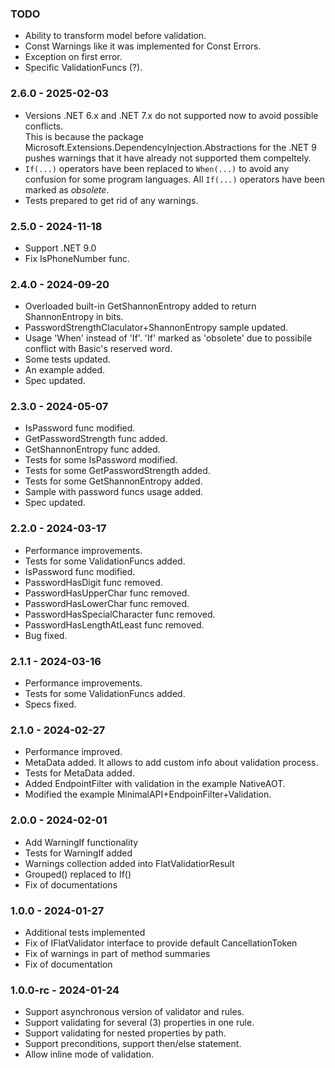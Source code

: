﻿### TODO
- Ability to transform model before validation.
- Const Warnings like it was implemented for Const Errors.
- Exception on first error.
- Specific ValidationFuncs (?).

### 2.6.0 - 2025-02-03

- Versions .NET 6.x and .NET 7.x do not supported now to avoid possible conflicts. \
This is because the package Microsoft.Extensions.DependencyInjection.Abstractions for the .NET 9 pushes warnings that it have already not supported them compeltely.
- `If(...)` operators have been replaced to `When(...)` to avoid any confusion for some program languages. All `If(...)` operators have been marked as _obsolete_.
- Tests prepared to get rid of any warnings.

### 2.5.0 - 2024-11-18

- Support .NET 9.0
- Fix IsPhoneNumber func.

### 2.4.0 - 2024-09-20

- Overloaded built-in GetShannonEntropy added to return ShannonEntropy in bits.
- PasswordStrengthClaculator+ShannonEntropy sample updated.
- Usage 'When' instead of 'If'. 'If' marked as 'obsolete' due to possibile conflict with Basic's reserved word.
- Some tests updated.
- An example added.
- Spec updated.
 
### 2.3.0 - 2024-05-07

- IsPassword func modified.
- GetPasswordStrength func added.
- GetShannonEntropy func added.
- Tests for some IsPassword modified.
- Tests for some GetPasswordStrength added.
- Tests for some GetShannonEntropy added.
- Sample with password funcs usage added.
- Spec updated.

### 2.2.0 - 2024-03-17

- Performance improvements.
- Tests for some ValidationFuncs added.
- IsPassword func modified.
- PasswordHasDigit func removed.
- PasswordHasUpperChar func removed.
- PasswordHasLowerChar func removed.
- PasswordHasSpecialCharacter func removed.
- PasswordHasLengthAtLeast func removed.
- Bug fixed.


### 2.1.1 - 2024-03-16

- Performance improvements.
- Tests for some ValidationFuncs added.
- Specs fixed.


### 2.1.0 - 2024-02-27

- Performance improved.
- MetaData added. It allows to add custom info about validation process.
- Tests for MetaData added.
- Added EndpointFilter with validation in the example NativeAOT.
- Modified the example MinimalAPI+EndpoinFilter+Validation.


### 2.0.0 - 2024-02-01

- Add WarningIf functionality
- Tests for WarningIf added
- Warnings collection added into FlatValidatiorResult
- Grouped() replaced to If()
- Fix of documentations


### 1.0.0 - 2024-01-27

- Additional tests implemented 
- Fix of IFlatValidator interface to provide default CancellationToken
- Fix of warnings in part of method summaries
- Fix of documentation


### 1.0.0-rc - 2024-01-24

- Support asynchronous version of validator and rules.
- Support validating for several (3) properties in one rule.
- Support validating for nested properties by path.
- Support preconditions, support then/else statement.
- Allow inline mode of validation.
